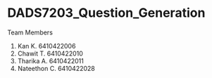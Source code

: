 # DADS7203_Question_Generation

Team Members

1. Kan K.        6410422006 <br />
2. Chawit T.     6410422010 <br />
3. Tharika A.    6410422011 <br />
4. Nateethon C.  6410422028
